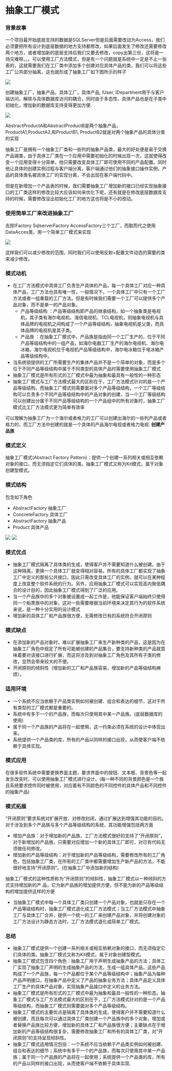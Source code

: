 # 抽象工厂模式

### 背景故事

一个项目最开始底层支持的数据是SQLServer但是后面需要改动为Access，我们必须要把所有设计到底层数据的地方支持都修改，如果后面发生了修改还需要修改两个地方，或者增加新的底层支持后我们又要去修改，copy出第三份，这将是一场灾难呀。。。可以使用工厂方法模式，但是有一个问题就是系统中一定是不止一张表的，这就需要我们在工厂类中添加多个创建对应具体产品的类，我们可以将这些工厂公共部分抽离，这也就形成了抽象工厂如下图所示的样子

&#x20;![](https://img-blog.csdnimg.cn/img\_convert/3405feb0f58e89fb2b14fdf6ddd2a3d1.png)&#x20;

创建抽象工厂，抽象产品，具体工厂，具体产品, IUser, IDepartment用于与客户端访问，解除与具体数据库访问的耦合，同时由于多态性，具体产品也是在子类中初始化，增加新的数据库支持变得更加方便.

![](https://img-blog.csdnimg.cn/img\_convert/f0e0127cc86c61b8e5fda22d66de01a9.png)

AbstractProductA和AbstractProductB是两个抽象产品，ProductA1,ProductA2,和ProductB1, ProductB2就是对两个抽象产品的具体分类的实现

抽象工厂是拥有一个抽象工厂类和一些列的抽象产品类，最大的好处便是易于交换产品锡类，由于具体工厂类在一个应用中需要初始化的时候出现一次，这就使得改变一个应用变得十分简单，他只需要改变具体工厂即可使用不同的产品配置。同时他让具体的创建实例过程与客户端分离，客户端通过他们的抽象接口操作实例，产品的具体类名被具体工厂的实现分离，不会出现在客户端代码中。

但是在新增加一个产品表的时候，我们需要抽象工厂增加新的接口已经实现抽象接口的工厂类这样的修改比较大应该如何来优化下呢，还有就是在修改底层数据库支持的时候，需要修改没出初始化工厂的地方这也将是不小的改动。

### 使用简单工厂来改进抽象工厂

去除IFactory SqlserverFactory AccessFactory三个工厂，而取而代之使用DataAcces类，用一个简单工厂模式来实现

&#x20;![](https://img-blog.csdnimg.cn/img\_convert/bb9e1c3e4b1960506a52dea5a8ff0af8.png)

这样我们可以减少修改的范围，同时我们可以使用反射+配置文件动态的需要的类来减少修改。

### 模式动机

* 在工厂方法模式中具体工厂负责生产具体的产品，每一个具体工厂对应一种具体产品，工厂方法也具有唯一性，一般情况下，一个具体工厂中只有一个工厂方法或者一组重载的工厂方法。但是有时候我们需要一个工厂可以提供多个产品对象，而不是单一的产品对象。
  * 产品等级结构 ：产品等级结构即产品的继承结构，如一个抽象类是电视机，其子类有海尔电视机、海信电视机、TCL电视机，则抽象电视机与具体品牌的电视机之间构成了一个产品等级结构，抽象电视机是父类，而具体品牌的电视机是其子类。
  * 产品族 ：在抽象工厂模式中，产品族是指由同一个工厂生产的，位于不同产品等级结构中的一组产品，如海尔电器工厂生产的海尔电视机、海尔电冰箱，海尔电视机位于电视机产品等级结构中，海尔电冰箱位于电冰箱产品等级结构中。
* 当系统锁提供的工厂所需要生产的集体产品并不是一个简单的对象，而是多个位于不同产品等级结构中属于不同类型的具体产品时需要使用抽象工厂模式
* 抽象工厂模式是所有形式的工厂模式中最为抽象和最具有一般性的一种形态
* 抽象工厂模式与工厂方法模式最大的区别在于，工厂方法模式针对的是一个产品等级结构，而抽象工厂模式则需要面对多个产品等级结构，一个工厂等级结构可以负责多个不同产品等级结构中的产品对象的创建，当一个工厂等级结构可以创建出分属于不同产品等级结构的一个产品组中的所有对象时，抽象工厂模式比工厂方法模式更为简单有效率

可以理解为抽象工厂为一个海尔或者格力的工厂可以创建出海尔的一些列产品或者格力的，而工厂方法中创建的就是一个具体的产品海尔电视或者格力电视. **创建产品族**

### 模式定义

抽象工厂模式(Abstract Factory Pattern)：提供一个创建一系列相关或相互依赖对象的接口，而无须指定它们具体的类。抽象工厂模式又称为Kit模式，属于对象创建型模式。

### 模式结构

包含如下角色

* AbstractFactory 抽象工厂
* ConcreteFactory 具体工厂
* AbstractFactory 抽象产品
* Product 具体产品

&#x20;![](https://img-blog.csdnimg.cn/img\_convert/f0e0127cc86c61b8e5fda22d66de01a9.png) ![](https://img-blog.csdnimg.cn/img\_convert/d6a73c5549c2ec717a0e506f4f6f20fb.png)

### 模式优点

* 抽象工厂模式隔离了具体类的生成，使得客户并不需要知道什么被创建。由于这种隔离，更换一个具体工厂就变得相对容易。所有的具体工厂都实现了抽象工厂中定义的那些公共接口，因此只需改变具体工厂的实例，就可以在某种程度上改变整个软件系统的行为。另外，应用抽象工厂模式可以实现高内聚低耦合的设计目的，因此抽象工厂模式得到了广泛的应用。
* 当一个产品族中的多个对象被设置成一起工作是，他能保证客户端始终只使用同一个船票族中的对象，这对一些需要根据当前环境来决定其行为的软件系统来说，是一种十分实用的设计模式
* 增加新的具体工厂和产品族很方便，无需修改已有的系统符合开闭原则

### 模式缺点

* 在添加新的产品对象时，难以扩展抽象工厂来生产新种类的产品，这是因为在抽象工厂角色中规定了所有可能被创建的产品集合，要支持新种类的产品就意味着要对该接口进行扩展，而这将涉及到对抽象工厂角色及其所有子类的修改，显然会带来较大的不便。
* 开闭原则的倾斜性（增加新的工厂和产品族容易，增加新的产品等级结构麻烦）。

### 适用环境

* 一个系统不应当依赖于产品类实例如何被创建、组合和表达的细节，这对于所有类型的工厂模式都是重要的。
* 系统中有多于一个的产品族，而每次只使用其中某一产品族。(底层数据库的使用)
* 属于同一个产品族的产品将在一起使用，这一约束必须在系统的设计中体现出来。
* 系统提供一个产品类的库，所有的产品以同样的接口出现，从而使客户端不依赖于具体实现。

### 模式应用

在很多软件系统中需要更换界面主题，要求界面中的按钮、文本框、背景色等一起发生改变时，可以使用抽象工厂模式进行设计。(每一种不同的背景颜色是一个族且系统要求控件同时被使用，对应着有不同颜色的不同控件的具体产品和不同控件的抽象产品)

### 模式拓展

“开闭原则”要求系统对扩展开放，对修改封闭，通过扩展达到增强其功能的目的。对于涉及到多个产品族与多个产品等级结构的系统，其功能增强包括两方面

* 增加产品族：对于增加新的产品族，工厂方法模式很好的支持了“开闭原则”，对于新增加的产品族，只需要对应增加一个新的具体工厂即可，对已有代码无须做任何修改。
* 增加新的产品等级结构：对于增加新的产品等级结构，需要修改所有的工厂角色，包括抽象工厂类，在所有的工厂类中都需要增加生产新产品的方法，不能很好地支持“开闭原则”。(在抽象工厂中添加新的结构)

抽象工厂模式的这种性质称为“开闭原则”的倾斜性，抽象工厂模式以一种倾斜的方式支持增加新的产 品，它为新产品族的增加提供方便，但不能为新的产品等级结构的增加提供这样的方便

* 当抽象工厂模式中每一个具体工厂类只创建一个产品对象，也就是只存在一个产品等级结构时，抽象工厂模式退化成工厂方法模式；当工厂方法模式中抽象工厂与具体工厂合并，提供一个统一的工厂来创建产品对象，并将创建对象的工厂方法设计为静态方法时，工厂方法模式退化成简单工厂模式。

### 总结

* 抽象工厂模式提供一个创建一系列相关或相互依赖对象的接口，而无须指定它们具体的类。抽象工厂模式又称为Kit模式，属于对象创建型模式。
* 抽象工厂模式包含四个角色：抽象工厂用于声明生成抽象产品的方法；具体工厂实现了抽象工厂声明的生成抽象产品的方法，生成一组具体产品，这些产品构成了一个产品族，每一个产品都位于某个产品等级结构中；抽象产品为每种产品声明接口，在抽象产品中定义了产品的抽象业务方法；具体产品定义具体工厂生产的具体产品对象，实现抽象产品接口中定义的业务方法。
* 抽象工厂模式是所有形式的工厂模式中最为抽象和最具一般性的一种形态。抽象工厂模式与工厂方法模式最大的区别在于，工厂方法模式针对的是一个产品等级结构，而抽象工厂模式则需要面对多个产品等级结构。
* 抽象工厂模式的主要优点是隔离了具体类的生成，使得客户并不需要知道什么被创建，而且每次可以通过具体工厂类创建一个产品族中的多个对象，增加或者替换产品族比较方便，增加新的具体工厂和产品族很方便；主要缺点在于增加新的产品等级结构很复杂，需要修改抽象工厂和所有的具体工厂类，对“开闭原则”的支持呈现倾斜性。
* 抽象工厂模式适用情况包括：一个系统不应当依赖于产品类实例如何被创建、组合和表达的细节；系统中有多于一个的产品族，而每次只使用其中某一产品族；属于同一个产品族的产品将在一起使用；系统提供一个产品类的库，所有的产品以同样的接口出现，从而使客户端不依赖于具体实现.
